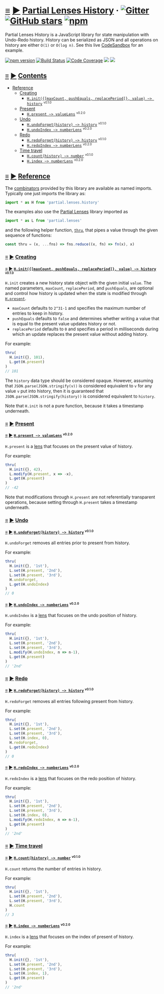 # <a id="partial-lenses-history"></a> [≡](#contents) [▶](https://calmm-js.github.io/partial.lenses.history/index.html#) [Partial Lenses History](#partial-lenses-history) &middot; [![Gitter](https://img.shields.io/gitter/room/calmm-js/chat.js.svg)](https://gitter.im/calmm-js/chat) [![GitHub stars](https://img.shields.io/github/stars/calmm-js/partial.lenses.history.svg?style=social)](https://github.com/calmm-js/partial.lenses.history) [![npm](https://img.shields.io/npm/dm/partial.lenses.history.svg)](https://www.npmjs.com/package/partial.lenses.history)

Partial Lenses History is a JavaScript library for state manipulation with
Undo-Redo history.  History can be serialized as JSON and all operations on
history are either `O(1)` or `O(log n)`.  See this live
[CodeSandbox](https://codesandbox.io/s/2rq54pgrp) for an example.

[![npm version](https://badge.fury.io/js/partial.lenses.history.svg)](http://badge.fury.io/js/partial.lenses.history)
[![Build Status](https://travis-ci.org/calmm-js/partial.lenses.history.svg?branch=master)](https://travis-ci.org/calmm-js/partial.lenses.history)
[![Code Coverage](https://img.shields.io/codecov/c/github/calmm-js/partial.lenses.history/master.svg)](https://codecov.io/github/calmm-js/partial.lenses.history?branch=master)
[![](https://david-dm.org/calmm-js/partial.lenses.history.svg)](https://david-dm.org/calmm-js/partial.lenses.history)
[![](https://david-dm.org/calmm-js/partial.lenses.history/dev-status.svg)](https://david-dm.org/calmm-js/partial.lenses.history?type=dev)

## <a id="contents"></a> [≡](#contents) [▶](https://calmm-js.github.io/partial.lenses.history/index.html#contents) [Contents](#contents)

* [Reference](#reference)
  * [Creating](#creating)
    * [`H.init({[maxCount, pushEquals, replacePeriod]}, value) ~> history`](#H-init) <small><sup>v0.1.0</sup></small>
  * [Present](#present)
    * [`H.present ~> valueLens`](#H-present) <small><sup>v0.2.0</sup></small>
  * [Undo](#undo)
    * [`H.undoForget(history) ~> history`](#H-undoForget) <small><sup>v0.1.0</sup></small>
    * [`H.undoIndex ~> numberLens`](#H-undoIndex) <small><sup>v0.2.0</sup></small>
  * [Redo](redo)
    * [`H.redoForget(history) ~> history`](#H-redoForget) <small><sup>v0.1.0</sup></small>
    * [`H.redoIndex ~> numberLens`](#H-redoIndex) <small><sup>v0.2.0</sup></small>
  * [Time travel](#time-travel)
    * [`H.count(history) ~> number`](#H-count) <small><sup>v0.1.0</sup></small>
    * [`H.index ~> numberLens`](#H-index) <small><sup>v0.2.0</sup></small>

## <a id="reference"></a> [≡](#contents) [▶](https://calmm-js.github.io/partial.lenses.history/index.html#reference) [Reference](#reference)

The [combinators](https://wiki.haskell.org/Combinator) provided by this library
are available as named imports.  Typically one just imports the library as:

```jsx
import * as H from 'partial.lenses.history'
```

The examples also use the [Partial
Lenses](https://github.com/calmm-js/partial.lenses) library imported as

```jsx
import * as L from 'partial.lenses'
```

and the following helper function,
[`thru`](https://github.com/calmm-js/karet.util/#U-thru), that pipes a value
through the given sequence of functions:

```js
const thru = (x, ...fns) => fns.reduce((x, fn) => fn(x), x)
```

### <a id="creating"></a> [≡](#contents) [▶](https://calmm-js.github.io/partial.lenses.history/index.html#creating) [Creating](#creating)

#### <a id="H-init"></a> [≡](#contents) [▶](https://calmm-js.github.io/partial.lenses.history/index.html#H-init) [`H.init({[maxCount, pushEquals, replacePeriod]}, value) ~> history`](#H-init) <small><sup>v0.1.0</sup></small>

`H.init` creates a new history state object with the given initial `value`.  The
named parameters, `maxCount`, `replacePeriod`, and `pushEquals`, are optional
and control how history is updated when the state is modified through
[`H.present`](#H-present).
* `maxCount` defaults to `2^31-1` and specifies the maximum number of entries to
  keep in history.
* `pushEquals` defaults to `false` and determines whether writing a value that
  is equal to the present value updates history or not.
* `replacePeriod` defaults to `0` and specifies a period in milliseconds during
  which an update replaces the present value without adding history.

For example:

```js
thru(
  H.init({}, 101),
  L.get(H.present)
)
// 101
```

The `history` data type should be considered opaque.  However, assuming that
`JSON.parse(JSON.stringify(v))` is considered equivalent to `v` for any value
`v` put into history, then it is guaranteed that
`JSON.parse(JSON.stringify(history))` is considered equivalent to `history`.

Note that `H.init` is not a pure function, because it takes a timestamp
underneath.

### <a id="present"></a> [≡](#contents) [▶](https://calmm-js.github.io/partial.lenses.history/index.html#present) [Present](#present)

#### <a id="H-present"></a> [≡](#contents) [▶](https://calmm-js.github.io/partial.lenses.history/index.html#H-present) [`H.present ~> valueLens`](#H-present) <small><sup>v0.2.0</sup></small>

`H.present` is a
[lens](https://github.com/calmm-js/partial.lenses/#partial-lenses) that focuses
on the present value of history.

For example:

```js
thru(
  H.init({}, 42),
  L.modify(H.present, x => -x),
  L.get(H.present)
)
// -42
```

Note that modifications through `H.present` are not referentially transparent
operations, because setting through `H.present` takes a timestamp underneath.

### <a id="undo"></a> [≡](#contents) [▶](https://calmm-js.github.io/partial.lenses.history/index.html#undo) [Undo](#undo)

#### <a id="H-undoForget"></a> [≡](#contents) [▶](https://calmm-js.github.io/partial.lenses.history/index.html#H-undoForget) [`H.undoForget(history) ~> history`](#H-undoForget) <small><sup>v0.1.0</sup></small>

`H.undoForget` removes all entries prior to present from history.

For example:

```js
thru(
  H.init({}, '1st'),
  L.set(H.present, '2nd'),
  L.set(H.present, '3rd'),
  H.undoForget,
  L.get(H.undoIndex)
)
// 0
```

#### <a id="H-undoIndex"></a> [≡](#contents) [▶](https://calmm-js.github.io/partial.lenses.history/index.html#H-undoIndex) [`H.undoIndex ~> numberLens`](#H-undoIndex) <small><sup>v0.2.0</sup></small>

`H.undoIndex` is a
[lens](https://github.com/calmm-js/partial.lenses/#partial-lenses) that focuses
on the undo position of history.

For example:

```js
thru(
  H.init({}, '1st'),
  L.set(H.present, '2nd'),
  L.set(H.present, '3rd'),
  L.modify(H.undoIndex, n => n-1),
  L.get(H.present)
)
// '2nd'
```

### <a id="redo"></a> [≡](#contents) [▶](https://calmm-js.github.io/partial.lenses.history/index.html#redo) [Redo](redo)

#### <a id="H-redoForget"></a> [≡](#contents) [▶](https://calmm-js.github.io/partial.lenses.history/index.html#H-redoForget) [`H.redoForget(history) ~> history`](#H-redoForget) <small><sup>v0.1.0</sup></small>

`H.redoForget` removes all entries following present from history.

For example:

```js
thru(
  H.init({}, '1st'),
  L.set(H.present, '2nd'),
  L.set(H.present, '3rd'),
  L.set(H.index, 0),
  H.redoForget,
  L.get(H.redoIndex)
)
// 0
```

#### <a id="H-redoIndex"></a> [≡](#contents) [▶](https://calmm-js.github.io/partial.lenses.history/index.html#H-redoIndex) [`H.redoIndex ~> numberLens`](#H-redoIndex) <small><sup>v0.2.0</sup></small>

`H.redoIndex` is a
[lens](https://github.com/calmm-js/partial.lenses/#partial-lenses) that focuses
on the redo position of history.

For example:

```js
thru(
  H.init({}, '1st'),
  L.set(H.present, '2nd'),
  L.set(H.present, '3rd'),
  L.set(H.index, 0),
  L.modify(H.redoIndex, n => n-1),
  L.get(H.present)
)
// '2nd'
```

### <a id="time-travel"></a> [≡](#contents) [▶](https://calmm-js.github.io/partial.lenses.history/index.html#time-travel) [Time travel](#time-travel)

#### <a id="H-count"></a> [≡](#contents) [▶](https://calmm-js.github.io/partial.lenses.history/index.html#H-count) [`H.count(history) ~> number`](#H-count) <small><sup>v0.1.0</sup></small>

`H.count` returns the number of entries in history.

For example:

```js
thru(
  H.init({}, '1st'),
  L.set(H.present, '2nd'),
  L.set(H.present, '3rd'),
  H.count
)
// 3
```

#### <a id="H-index"></a> [≡](#contents) [▶](https://calmm-js.github.io/partial.lenses.history/index.html#H-index) [`H.index ~> numberLens`](#H-index) <small><sup>v0.2.0</sup></small>

`H.index` is a
[lens](https://github.com/calmm-js/partial.lenses/#partial-lenses) that focuses
on the index of present of history.

For example:

```js
thru(
  H.init({}, '1st'),
  L.set(H.present, '2nd'),
  L.set(H.present, '3rd'),
  L.set(H.index, 1),
  L.get(H.present)
)
// '2nd'
```
